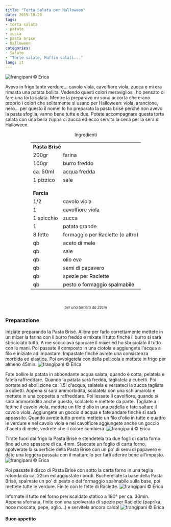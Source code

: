 ```yaml
---
title: "Torta Salata per Halloween"
date: 2015-10-28
tags:
- torta salata
- patate
- zucca
- pasta brisé
- halloween
categories:
- Salato
- "Torte salate, Muffin salati..."
lang: it
---
```

![](header.jpg "frangipani © Erica")

Avevo in frigo tante verdure... cavolo viola, cavolfiore viola, zucca e mi era rimasta una patata bollita. Vedendo questi colori meravigliosi, ho pensato di fare una torta salata. Mentre la preparavo mi sono accorta che erano proprio i colori che solitamente si usano per Halloween: viola, arancione, nero... per questo il nome! Io ho preparato la pasta brisé perché non avevo la pasta sfoglia, vanno bene tutte e due. Potete accompagnare questa torta salata con una bella zuppa di zucca ed ecco servita la cena per la sera di Halloween. 


<div id="wrapper" style="text-align: center">
  <div id="yourdiv" style="display: inline-block;">
    <div class="ingredients">
      <div class="ingredients-title">Ingredienti</div>
      <table>
        <tbody>
          <tr>
            <td colspan="2"><b>Pasta Brisé</b></td>
          </tr>
          <tr>
            <td>200gr</td>
            <td>farina</td>
          </tr>
          <tr>
            <td>100gr</td>
            <td>burro freddo</td>
          </tr>
          <tr>
            <td>ca. 50ml</td>
            <td>acqua fredda</td>
          </tr>
          <tr>
            <td>1 pizzico</td>
            <td>sale</td>
          </tr>
          <tr style="height: 15px;"></tr>
          <tr>          
            <td colspan="2"><b>Farcia</b></td>
          </tr>
          <tr>
            <td>1/2</td>
            <td>cavolo viola</td>
          </tr>
          <tr>
            <td>1</td>
            <td>cavolfiore viola</td>
          </tr>
          <tr>
            <td>1 spicchio</td>
            <td>zucca</td>
          </tr>
          <tr>
            <td>1</td>
            <td>patata grande</td>
          </tr>
          <tr>
            <td>8 fette</td>
            <td>formaggio per Raclette (o altro)</td>
          </tr>
          <tr>
            <td>qb</td>
            <td>aceto di mele</td>
          </tr>
          <tr>
            <td>qb</td>
            <td>sale</td>
          </tr>
          <tr>
            <td>qb</td>
            <td>olio evo</td>
          </tr>
          <tr>
            <td>qb</td>
            <td>semi di papavero</td>
          </tr>
          <tr>
            <td>qb</td>
            <td>spezie per Raclette</td>
          </tr>
          <tr>
            <td>qb</td>
            <td>pesto o formaggio spalmabile</td>
          </tr>
        </tbody>
      </table>
      <br></br>
      <i class="pull-right" style="font-size: 80%;">per una tortiera da 22cm</i>
    </div>
  </div>
</div>


<h3>
  <font color="grey">
    <i class="fa fa-cogs"></i>
  </font> Preparazione
</h3>

Iniziate preparando la Pasta Brisé. Allora per farlo correttamente mettete in un mixer la farina con il burro freddo e mixate il tutto finché il burro si sarà sbriciolato tutto. A me scocciava sporcare il mixer ed ho sbriciolato il tutto con le mani. Poi passate il composto in una ciotola e aggiungete l'acqua a filo e iniziate ad impastare. Impastate finché avrete una consistenza morbida ed elastica. Poi avvolgetela con della pellicola e mettete in frigo per almeno 45min.
![](brise.jpg "frangipani © Erica")

Fate bollire la patata in abbondante acqua salata, quando è cotta, pelatela e fatela raffreddare. Quando la patata sarà fredda, tagliatela a cubetti. Poi portate ad ebollizione ca. 1.5l d'acqua, salatela e versateci la zucca tagliata a cubetti. Appena si sarà ammorbidita, scolatela con una schiumarola e mettete in una coppetta a raffreddare. Poi lessate il cavolfiore, quando si sarà ammorbidito anche questo, scolatelo e mettete da parte. Tagliate a fettine il cavolo viola, mettete un filo d'olio in una padella e fate saltare il cavolo viola. Aggiungete un goccio d'acqua e fate andare finché si sarà appassito. Quando avrete tutto pronto mettete un filo d'olio in tutte e quattro le verdure e nel cavolo viola e nel cavolfiore aggiungete anche un goccio d'aceto di mele, vedrete che il colore cambierà.
![](ingredienti.jpg "frangipani © Erica")

Tirate fuori dal frigo la Pasta Brisé e stendetela tra due fogli di carta forno fino ad uno spessore di ca. 4mm. Staccate un foglio di carta forno, spolverate la superficie della Pasta Brisé con un po' di semi di papavero e date una leggera passata con il mattarello per farli aderire bene all'impasto. 
![](stesa.jpg "frangipani © Erica")

Poi passate il disco di Pasta Brisé con sotto la carta forno in una teglia rotonda da ca. 22cm ed aggiustate i bordi. Bucherellate la base della Pasta Brisé, spalmate un po' di pesto o del formaggio spalmabile sulla base, poi mettete tutte le verdure. Finite con le fette di Raclette.
![](teglia.jpg "frangipani © Erica")

Infornate il tutto nel forno preriscaldato statico a 190° per ca. 30min. Appena sfornata, finite con una spolverata di spezie per Raclette (paprika, noce moscata, pepe, aglio...) e servitela ancora calda!
![](risultato.jpg "frangipani © Erica")



<h4>Buon appetito
  <font color="red">
    <i class="fa fa-smile-o"></i>
  </font>
</h4>